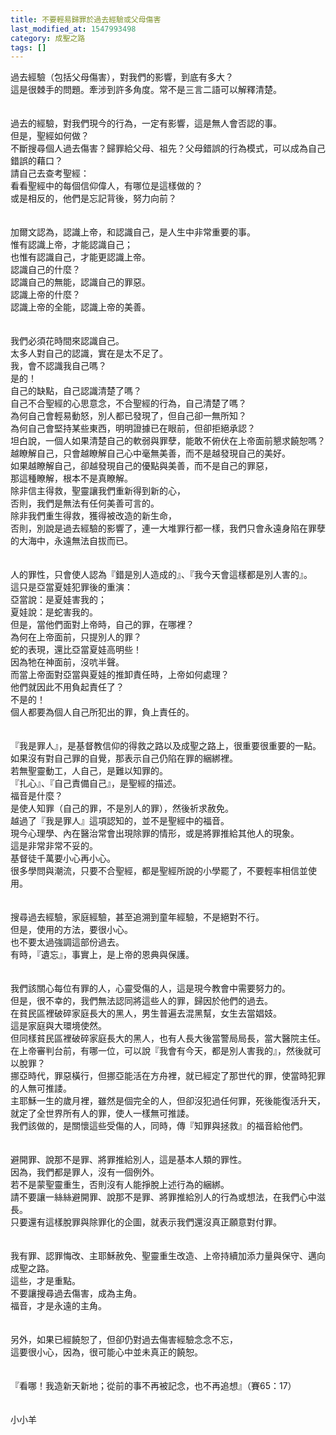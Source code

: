 ```yaml
---
title: 不要輕易歸罪於過去經驗或父母傷害
last_modified_at: 1547993498
category: 成聖之路
tags: []
---
```


<p>過去經驗（包括父母傷害），對我們的影響，到底有多大？<br/>這是很棘手的問題。牽涉到許多角度。常不是三言二語可以解釋清楚。<br/><br/><br/><!--more-->過去的經驗，對我們現今的行為，一定有影響，這是無人會否認的事。<br/>但是，聖經如何做？<br/>不斷搜尋個人過去傷害？歸罪給父母、祖先？父母錯誤的行為模式，可以成為自己錯誤的藉口？<br/>請自己去查考聖經：<br/>看看聖經中的每個信仰偉人，有哪位是這樣做的？<br/>或是相反的，他們是忘記背後，努力向前？<br/><br/><br/>加爾文認為，認識上帝，和認識自己，是人生中非常重要的事。<br/>惟有認識上帝，才能認識自己；<br/>也惟有認識自己，才能更認識上帝。<br/>認識自己的什麼？<br/>認識自己的無能，認識自己的罪惡。<br/>認識上帝的什麼？<br/>認識上帝的全能，認識上帝的美善。<br/><br/><br/>我們必須花時間來認識自己。<br/>太多人對自己的認識，實在是太不足了。<br/>我，會不認識我自己嗎？<br/>是的！<br/>自己的缺點，自己認識清楚了嗎？<br/>自己不合聖經的心思意念，不合聖經的行為，自己清楚了嗎？<br/>為何自己會輕易動怒，別人都已發現了，但自己卻一無所知？<br/>為何自己會堅持某些東西，明明證據已在眼前，但卻拒絕承認？<br/>坦白說，一個人如果清楚自己的軟弱與罪孽，能敢不俯伏在上帝面前懇求饒恕嗎？<br/>越瞭解自己，只會越瞭解自己心中毫無美善，而不是越發現自己的美好。<br/>如果越瞭解自己，卻越發現自己的優點與美善，而不是自己的罪惡，<br/>那這種瞭解，根本不是真瞭解。<br/>除非信主得救，聖靈讓我們重新得到新的心，<br/>否則，我們是無法有任何美善可言的。<br/>除非我們重生得救，獲得被改造的新生命，<br/>否則，別說是過去經驗的影響了，連一大堆罪行都一樣，我們只會永遠身陷在罪孽的大海中，永遠無法自拔而已。<br/><br/><br/>人的罪性，只會使人認為『錯是別人造成的』、『我今天會這樣都是別人害的』。<br/>這只是亞當夏娃犯罪後的重演：<br/>亞當說：是夏娃害我的；<br/>夏娃說：是蛇害我的。<br/>但是，當他們面對上帝時，自己的罪，在哪裡？<br/>為何在上帝面前，只提別人的罪？<br/>蛇的表現，還比亞當夏娃高明些！<br/>因為牠在神面前，沒吭半聲。<br/>而當上帝面對亞當與夏娃的推卸責任時，上帝如何處理？<br/>他們就因此不用負起責任了？<br/>不是的！<br/>個人都要為個人自己所犯出的罪，負上責任的。<br/><br/><br/>『我是罪人』，是基督教信仰的得救之路以及成聖之路上，很重要很重要的一點。<br/>如果沒有對自己罪的自覺，那表示自己仍陷在罪的綑綁裡。<br/>若無聖靈動工，人自己，是難以知罪的。<br/>『扎心』、『自己責備自己』，是聖經的描述。<br/>福音是什麼？<br/>是使人知罪（自己的罪，不是別人的罪），然後祈求赦免。<br/>越過了『我是罪人』這項認知的，並不是聖經中的福音。<br/>現今心理學、內在醫治常會出現除罪的情形，或是將罪推給其他人的現象。<br/>這是非常非常不妥的。<br/>基督徒千萬要小心再小心。<br/>很多學問與潮流，只要不合聖經，都是聖經所說的小學罷了，不要輕率相信並使用。<br/><br/><br/>搜尋過去經驗，家庭經驗，甚至追溯到童年經驗，不是絕對不行。<br/>但是，使用的方法，要很小心。<br/>也不要太過強調這部份過去。<br/>有時，『遺忘』，事實上，是上帝的恩典與保護。<br/><br/><br/>我們該關心每位有罪的人，心靈受傷的人，這是現今教會中需要努力的。<br/>但是，很不幸的，我們無法認同將這些人的罪，歸因於他們的過去。<br/>在貧民區裡破碎家庭長大的黑人，男生普遍去混黑幫，女生去當娼妓。<br/>這是家庭與大環境使然。<br/>但同樣貧民區裡破碎家庭長大的黑人，也有人長大後當警局局長，當大醫院主任。<br/>在上帝審判台前，有哪一位，可以說『我會有今天，都是別人害我的』，然後就可以脫罪？<br/>挪亞時代，罪惡橫行，但挪亞能活在方舟裡，就已經定了那世代的罪，使當時犯罪的人無可推諉。<br/>主耶穌一生的歲月裡，雖然是個完全的人，但卻沒犯過任何罪，死後能復活升天，就定了全世界所有人的罪，使人一樣無可推諉。<br/>我們該做的，是關懷這些受傷的人，同時，傳『知罪與拯救』的福音給他們。<br/><br/><br/>避開罪、說那不是罪、將罪推給別人，這是基本人類的罪性。<br/>因為，我們都是罪人，沒有一個例外。<br/>若不是蒙聖靈重生，否則沒有人能掙脫上述行為的綑綁。<br/>請不要讓一絲絲避開罪、說那不是罪、將罪推給別人的行為或想法，在我們心中滋長。<br/>只要還有這樣脫罪與除罪化的企圖，就表示我們還沒真正願意對付罪。<br/><br/><br/>我有罪、認罪悔改、主耶穌赦免、聖靈重生改造、上帝持續加添力量與保守、邁向成聖之路。<br/>這些，才是重點。<br/>不要讓搜尋過去傷害，成為主角。<br/>福音，才是永遠的主角。<br/><br/><br/>另外，如果已經饒恕了，但卻仍對過去傷害經驗念念不忘，<br/>這要很小心，因為，很可能心中並未真正的饒恕。<br/><br/><br/>『看哪！我造新天新地；從前的事不再被記念，也不再追想』（賽65：17）<br/><br/><br/>小小羊<br/></p><p> </p><br/><br/><br/>
